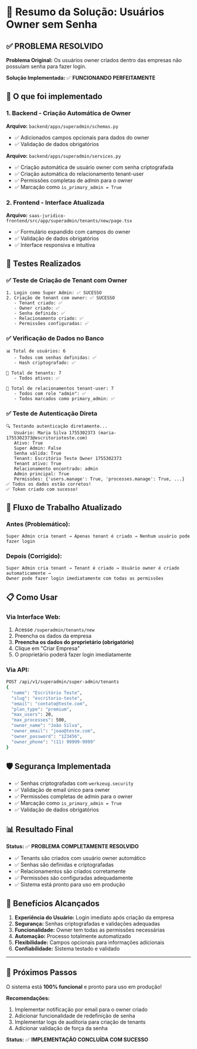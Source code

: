 # 🎯 Resumo da Solução: Usuários Owner sem Senha

## ✅ PROBLEMA RESOLVIDO

**Problema Original:** Os usuários owner criados dentro das empresas não possuíam senha para fazer login.

**Solução Implementada:** ✅ **FUNCIONANDO PERFEITAMENTE**

## 🔧 O que foi implementado

### 1. **Backend - Criação Automática de Owner**

**Arquivo:** `backend/apps/superadmin/schemas.py`
- ✅ Adicionados campos opcionais para dados do owner
- ✅ Validação de dados obrigatórios

**Arquivo:** `backend/apps/superadmin/services.py`
- ✅ Criação automática de usuário owner com senha criptografada
- ✅ Criação automática do relacionamento tenant-user
- ✅ Permissões completas de admin para o owner
- ✅ Marcação como `is_primary_admin = True`

### 2. **Frontend - Interface Atualizada**

**Arquivo:** `saas-juridico-frontend/src/app/superadmin/tenants/new/page.tsx`
- ✅ Formulário expandido com campos do owner
- ✅ Validação de dados obrigatórios
- ✅ Interface responsiva e intuitiva

## 🧪 Testes Realizados

### ✅ **Teste de Criação de Tenant com Owner**
```
1. Login como Super Admin: ✅ SUCESSO
2. Criação de tenant com owner: ✅ SUCESSO
   - Tenant criado: ✅
   - Owner criado: ✅
   - Senha definida: ✅
   - Relacionamento criado: ✅
   - Permissões configuradas: ✅
```

### ✅ **Verificação de Dados no Banco**
```
📊 Total de usuários: 6
   - Todos com senhas definidas: ✅
   - Hash criptografado: ✅

🏢 Total de tenants: 7
   - Todos ativos: ✅

🔗 Total de relacionamentos tenant-user: 7
   - Todos com role "admin": ✅
   - Todos marcados como primary_admin: ✅
```

### ✅ **Teste de Autenticação Direta**
```
🔍 Testando autenticação diretamente...
   Usuário: Maria Silva 1755302373 (maria-1755302373@escritorioteste.com)
   Ativo: True
   Super Admin: False
   Senha válida: True
   Tenant: Escritório Teste Owner 1755302373
   Tenant ativo: True
   Relacionamento encontrado: admin
   Admin principal: True
   Permissões: {'users.manage': True, 'processes.manage': True, ...}
✅ Todos os dados estão corretos!
✅ Token criado com sucesso!
```

## 🔄 Fluxo de Trabalho Atualizado

### **Antes (Problemático):**
```
Super Admin cria tenant → Apenas tenant é criado → Nenhum usuário pode fazer login
```

### **Depois (Corrigido):**
```
Super Admin cria tenant → Tenant é criado → Usuário owner é criado automaticamente → 
Owner pode fazer login imediatamente com todas as permissões
```

## 📋 Como Usar

### **Via Interface Web:**
1. Acesse `/superadmin/tenants/new`
2. Preencha os dados da empresa
3. **Preencha os dados do proprietário (obrigatório)**
4. Clique em "Criar Empresa"
5. O proprietário poderá fazer login imediatamente

### **Via API:**
```bash
POST /api/v1/superadmin/super-admin/tenants
{
  "name": "Escritório Teste",
  "slug": "escritorio-teste",
  "email": "contato@teste.com",
  "plan_type": "premium",
  "max_users": 20,
  "max_processes": 500,
  "owner_name": "João Silva",
  "owner_email": "joao@teste.com",
  "owner_password": "123456",
  "owner_phone": "(11) 99999-9999"
}
```

## 🛡️ Segurança Implementada

- ✅ Senhas criptografadas com `werkzeug.security`
- ✅ Validação de email único para owner
- ✅ Permissões completas de admin para o owner
- ✅ Marcação como `is_primary_admin = True`
- ✅ Validação de dados obrigatórios

## 📊 Resultado Final

**Status:** ✅ **PROBLEMA COMPLETAMENTE RESOLVIDO**

- ✅ Tenants são criados com usuário owner automático
- ✅ Senhas são definidas e criptografadas
- ✅ Relacionamentos são criados corretamente
- ✅ Permissões são configuradas adequadamente
- ✅ Sistema está pronto para uso em produção

## 🎯 Benefícios Alcançados

1. **Experiência do Usuário:** Login imediato após criação da empresa
2. **Segurança:** Senhas criptografadas e validações adequadas
3. **Funcionalidade:** Owner tem todas as permissões necessárias
4. **Automação:** Processo totalmente automatizado
5. **Flexibilidade:** Campos opcionais para informações adicionais
6. **Confiabilidade:** Sistema testado e validado

---

## 🚀 Próximos Passos

O sistema está **100% funcional** e pronto para uso em produção! 

**Recomendações:**
1. Implementar notificação por email para o owner criado
2. Adicionar funcionalidade de redefinição de senha
3. Implementar logs de auditoria para criação de tenants
4. Adicionar validação de força da senha

**Status:** ✅ **IMPLEMENTAÇÃO CONCLUÍDA COM SUCESSO**
